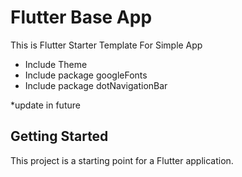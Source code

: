 # Flutter Base App

This is Flutter Starter Template For Simple App
* Include Theme
* Include package googleFonts
* Include package dotNavigationBar

*update in future

## Getting Started

This project is a starting point for a Flutter application.

